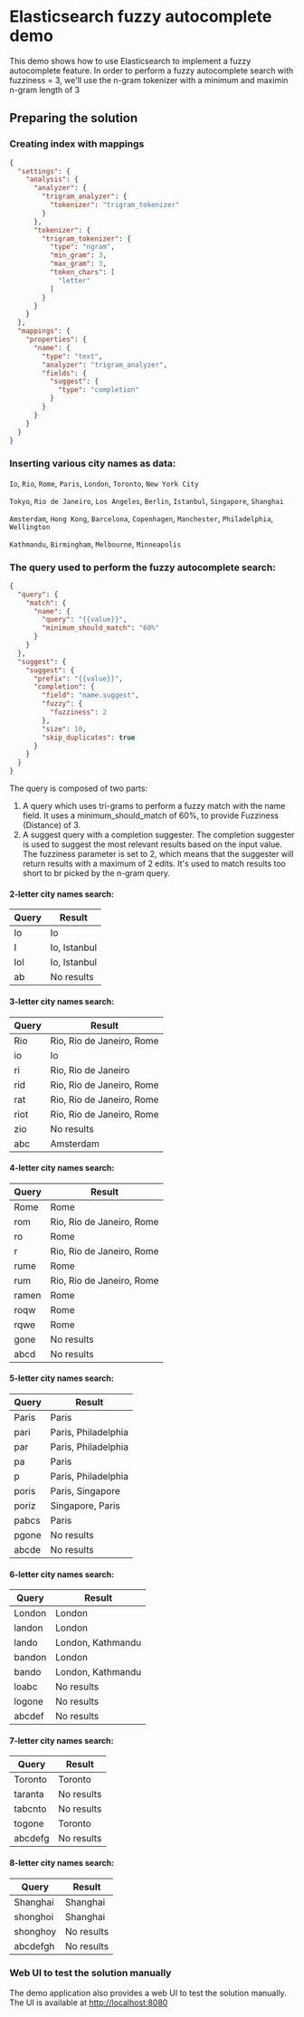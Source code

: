 # Elasticsearch fuzzy autocomplete demo

This demo shows how to use Elasticsearch to implement a fuzzy autocomplete feature.
In order to perform a fuzzy autocomplete search with fuzziness = 3, we'll use the n-gram tokenizer 
with a minimum and maximin n-gram length of 3

## Preparing the solution

### Creating index with mappings

```json
{
  "settings": {
    "analysis": {
      "analyzer": {
        "trigram_analyzer": {
          "tokenizer": "trigram_tokenizer"
        }
      },
      "tokenizer": {
        "trigram_tokenizer": {
          "type": "ngram",
          "min_gram": 3,
          "max_gram": 3,
          "token_chars": [
            "letter"
          ]
        }
      }
    }
  },
  "mappings": {
    "properties": {
      "name": {
        "type": "text",
        "analyzer": "trigram_analyzer",
        "fields": {
          "suggest": {
            "type": "completion"
          }
        }
      }
    }
  }
}
```

### Inserting various city names as data:

`Io`, `Rio`, `Rome`, `Paris`, `London`, `Toronto`, `New York City`

`Tokyo`, `Rio de Janeiro`, `Los Angeles`, `Berlin`, `Istanbul`, `Singapore`, `Shanghai`

`Amsterdam`, `Hong Kong`, `Barcelona`, `Copenhagen`, `Manchester`, `Philadelphia`, `Wellington`

`Kathmandu`, `Birmingham`, `Melbourne`, `Minneapolis`

### The query used to perform the fuzzy autocomplete search:

```json
{
  "query": {
    "match": {
      "name": {
        "query": "{{value}}",
        "minimum_should_match": "60%"
      }
    }
  },
  "suggest": {
    "suggest": {
      "prefix": "{{value}}",
      "completion": {
        "field": "name.suggest",
        "fuzzy": {
          "fuzziness": 2
        },
        "size": 10,
        "skip_duplicates": true
      }
    }
  }
}
```

The query is composed of two parts:
1. A query which uses tri-grams to perform a fuzzy match with the name field. 
   It uses a minimum_should_match of 60%, to provide Fuzziness (Distance) of 3.
2. A suggest query with a completion suggester. The completion suggester is used to suggest the most relevant
   results based on the input value. The fuzziness parameter is set to 2, which means that the suggester will
   return results with a maximum of 2 edits.
   It's used to match results too short to br picked by the n-gram query.

#### 2-letter city names search:

| Query | Result       |
|-------|--------------|
| Io    | Io           |
| I     | Io, Istanbul |
| Iol   | Io, Istanbul |
| ab    | No results   |

#### 3-letter city names search:

| Query | Result                    |
|-------|---------------------------|
| Rio   | Rio, Rio de Janeiro, Rome |
| io    | Io                        |
| ri    | Rio, Rio de Janeiro       |
| rid   | Rio, Rio de Janeiro, Rome |
| rat   | Rio, Rio de Janeiro, Rome |
| riot  | Rio, Rio de Janeiro, Rome |
| zio   | No results                |
| abc   | Amsterdam                 |

#### 4-letter city names search:

| Query | Result                    |
|-------|---------------------------|
| Rome  | Rome                      |
| rom   | Rio, Rio de Janeiro, Rome |
| ro    | Rome                      |
| r     | Rio, Rio de Janeiro, Rome |
| rume  | Rome                      |
| rum   | Rio, Rio de Janeiro, Rome |
| ramen | Rome                      |
| roqw  | Rome                      |
| rqwe  | Rome                      |
| gone  | No results                |
| abcd  | No results                |

#### 5-letter city names search:

| Query | Result              |
|-------|---------------------|
| Paris | Paris               |
| pari  | Paris, Philadelphia |
| par   | Paris, Philadelphia |
| pa    | Paris               |
| p     | Paris, Philadelphia |
| poris | Paris, Singapore    |
| poriz | Singapore, Paris    |
| pabcs | Paris               |
| pgone | No results          |
| abcde | No results          |

#### 6-letter city names search:

| Query  | Result            |
|--------|-------------------|
| London | London            |
| landon | London            |
| lando  | London, Kathmandu |
| bandon | London            |
| bando  | London, Kathmandu |
| loabc  | No results        |
| logone | No results        |
| abcdef | No results        |

#### 7-letter city names search:

| Query   | Result     |
|---------|------------|
| Toronto | Toronto    |
| taranta | No results |
| tabcnto | No results |
| togone  | Toronto    |
| abcdefg | No results |

#### 8-letter city names search:

| Query    | Result     |
|----------|------------|
| Shanghai | Shanghai   |
| shonghoi | Shanghai   |
| shonghoy | No results |
| abcdefgh | No results |

### Web UI to test the solution manually

The demo application also provides a web UI to test the solution manually.
The UI is available at [http://localhost:8080](http://localhost:8080)


